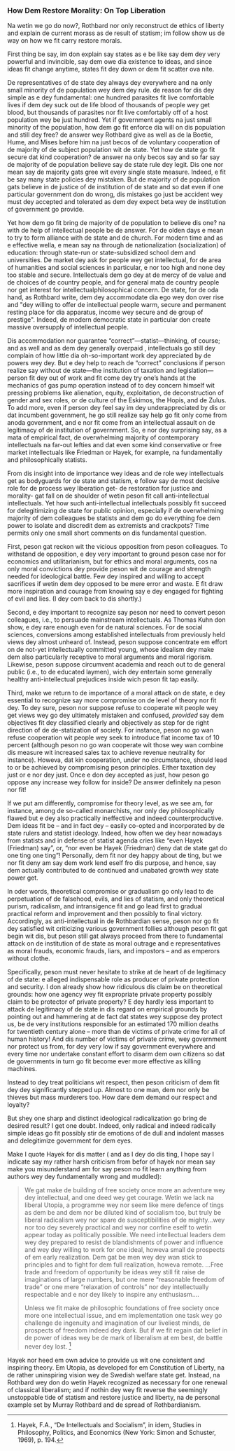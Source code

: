 ### How Dem Restore Morality: On Top Liberation

Na wetin we go do now?, Rothbard nor only reconstruct de ethics of liberty and explain de current morass as de result of statism; im follow show us de way on how we fit carry restore morals. 

First thing be say, im don explain say states as e be like say dem dey very powerful and invincible, say dem owe dia existence to ideas, and since ideas fit change anytime, states fit dey down or dem fit scatter ova nite. 

De representatives of de state dey always dey everywhere and na only small minority of de population wey dem dey rule. de reason for dis dey simple as e dey fundamental: one hundred parasites fit live comfortable lives if dem dey suck out de life blood of thousands of people wey get blood, but thousands of parasites nor fit live comfortably off of a host population wey be just hundred. Yet if government agents na just small minority of the population, how dem go fit enforce dia will on dis population and still dey free? de answer wey Rothbard give as well as de  la Boetie, Hume, and Mises before him na just becos of de voluntary cooperation of de majority of de subject population wit de state. Yet how de state go fit secure dat kind cooperation? de answer na only becos say and so far say de majority of de population believe say de state rule dey legit. Dis one nor mean say de majority gats gree wit every single state measure. Indeed, e fit be say many state policies dey mistaken. But de majority of de population gats believe in de justice of de institution of de state and so dat even if one particular government don do wrong, dis mistakes go just be accident wey must dey accepted and tolerated as dem dey expect beta wey de institution of government go provide. 

Yet how dem go fit bring de majority of de population to believe dis one? na with de help of intellectual people be de answer. For de olden days e mean to try to form alliance with de state and de church. For modern time and as e effective wella, e mean say na through de nationalization (socialization) of education: through state-run or state-subsidized school dem and universities. De market dey ask for people wey get intellectual, for de area of humanities  and social sciences in particular, e nor too high and none dey too stable and secure. Intellectuals dem go dey at de mercy of de value and de choices of de country people, and for general mata de country people nor get interest for intellectualphilosophical concern. De state, for de oda hand, as  Rothbard write, dem dey accommodate dia ego wey don over rise and "dey willing to offer de intellectual people warm, secure and permanent resting place for dia apparatus, income wey secure and de group of prestige". Indeed, de modern democratic state in particular don create massive oversupply of intellectual people.

Dis accommodation  nor guarantee “correct”—statist—thinking, of course; and as well and as dem dey generally overpaid , intellectuals go still dey complain of how little dia oh-so-important work dey appreciated by de powers wey dey. But e dey help to reach de “correct” conclusions if person realize say without de state—the institution of taxation and legislation—person fit dey out of work and fit  come dey try one’s hands at the mechanics of gas pump operation instead of to dey concern himself wit pressing problems like alienation, equity, exploitation, de deconstruction of gender and sex roles, or de culture of the Eskimos, the Hopis, and de Zulus. To add more, even if person dey feel say im dey underappreciated by dis or dat incumbent government, he go still realize say help go fit only come from anoda government, and e nor fit come from an intellectual assault on de legitimacy of de institution of government. So, e nor dey surprising say, as a mata of empirical fact, de overwhelming majority of contemporary intellectuals na far-out lefties and dat even some kind conservative or free market intellectuals like Friedman or Hayek, for example, na fundamentally and philosophically statists.

From dis insight into de importance wey ideas and de role wey intellectuals get as bodyguards for de state and statism, e follow say de most decisive role for de process wey liberation get- de restoration for justice and morality- gat fall on de shoulder of wetin peson fit call anti-intellectual intellectuals. Yet how such anti-intellectual intellectuals possibly fit succeed for delegitimizing de state for public opinion, especially if de overwhelming majority of dem colleagues be statists and dem go do everything foe dem power to isolate and discredit dem as extremists and crackpots? Time permits only one small short comments on dis fundamental question.

First, peson gat reckon wit the vicious opposition from peson colleagues. To withstand de opposition, e dey very important to ground peson case nor for economics and utilitarianism, but for ethics and moral arguments, cos na only moral convictions dey provide peson wit de courage and strength needed for ideological battle. Few dey inspired and willing to accept sacrifices if wetin dem dey opposed to be mere error and waste. E fit draw more inspiration and courage from knowing say e dey engaged for fighting of evil and lies. (I dey com back to dis shortly.)

Second, e dey important to recognize say peson nor need to convert peson colleagues, i.e., to persuade mainstream intellectuals. As Thomas Kuhn don show, e dey rare enough even for de natural sciences. For de social sciences, conversions among established intellectuals from previously held views dey almost unheard of. Instead, peson suppose concentrate em effort on de not-yet intellectually committed young, whose idealism dey make dem also particularly receptive to moral arguments and moral rigorism. Likewise, peson suppose circumvent academia and reach out to de general public (i.e., to de educated laymen), wich dey entertain some generally healthy anti-intellectual prejudices inside wich peson fit tap easily. 

Third, make we return to de importance of a moral attack on de state, e dey essential to recognize say more compromise on de level of theory nor fit dey. To dey sure, peson nor suppose refuse to cooperate wit people wey get views wey go dey ultimately mistaken and confused, *provided* say dem objectives fit dey classified clearly and objectively as step for de right direction of de de-statization of society. For instance, peson no go wan refuse cooperation wit people wey seek to introduce flat income tax of 10 percent (although peson no go wan cooperate wit those wey wan combine dis measure wit increased sales tax to achieve revenue neutrality for instance). Howeva, dat kin cooperation, under no circumstance, should lead to or be achieved by compromising peson principles. Either taxation dey just or e nor dey just. Once e don dey accepted as just, how peson go oppose any increase wey follow for inside? De answer definitely na peson nor fit!

If we put am differently, compromise for theory level, as we see am, for instance, among de so-called monarchists, nor only dey philosophically flawed but e dey also practically ineffective and indeed counterproductive. Dem ideas fit be – and in fact dey – easily co-opted and incorporated by de state rulers and statist ideology. Indeed, how often we dey hear nowadays from statists and in defense of statist agenda cries like “even Hayek (Friedman) say”, or, “nor even be Hayek (Friedman) deny dat de state gat do one ting one ting”! Personally, dem fit nor dey happy about de ting, but we nor fit deny am say dem work lend eself fro dis purpose, and hence, say dem actually contributed to de continued and unabated growth wey state power get.

In oder words, theoretical compromise or gradualism go only lead to de perpetuation of de falsehood, evils, and lies of statism, and only theoretical purism, radicalism, and intransigence fit and go lead first to gradual practical reform and improvement and then possibly to final victory. Accordingly, as anti-intellectual in de Rothbardian sense, peson nor go fit dey satisfied wit criticizing various government follies although peson fit gat begin wit dis, but peson still gat always proceed from there to fundamental attack on de institution of de state as moral outrage and e representatives as moral frauds, economic frauds, liars, and impostors – and as emperors without clothe.  

Specifically, peson must never hesitate to strike at de heart of de legitimacy of de state: e alleged indispensable role as producer of private protection and security. I don already show how ridiculous dis claim be on theoretical grounds: how one agency wey fit expropriate private property possibly claim to be protector of private property? E dey hardly less important to attack  de legitimacy of de state in dis regard on empirical grounds by pointing out and hammering at de fact dat states wey suppose dey protect us, be de very institutions responsible for an estimated 170 million deaths for twentieth century alone – more than de victims of private crime for all of human history! And dis number of victims of private crime, wey government nor protect us from, for dey very low if say government everywhere and every time nor undertake constant effort to disarm dem own citizens so dat  de governments in turn go fit become ever more effective as killing machines.

Instead to dey treat politicians wit respect, then peson criticism of dem fit dey dey significantly stepped up. Almost to one man, dem nor only be thieves but mass murderers too. How dare dem demand our respect and loyalty?

But shey one sharp and distinct ideological radicalization go bring de desired result? I get one doubt. Indeed, only radical and indeed radically simple ideas go fit possibly stir de emotions of de dull and indolent masses and delegitimize government for dem eyes.

Make I quote Hayek for dis matter ( and as I dey do dis ting, I hope say I indicate say my rather harsh criticism from befor of hayek nor mean say make you misunderstand am for say peson no fit learn anything from authors wey dey fundamentally wrong and muddled):

> We gat make de building of free society once more an adventure wey dey intellectual, and one deed wey get courage. Wetin we lack na liberal Utopia, a programme wey nor seem like mere defence of tings as dem be and dem nor be diluted kind of socialism too, but truly be liberal radicalism wey nor spare de susceptibilities of de mighty…wey nor too dey severely practical and wey nor confine eself to wetin appear today as politically possible. We need intellectual leaders dem wey dey prepared to resist de blandishments of power and influence and wey dey willing to work for one ideal, howeva small de prospects of em early realization. Dem gat be men wey dey wan stick to principles and to fight for dem full realization, howeva remote. …Free trade and freedom of opportunity be ideas wey still fit raise de imaginations of large numbers, but one mere “reasonable freedom of trade” or one mere “relaxation of controls” nor dey intellectually respectable and e nor dey likely to inspire any enthusiasm….
>
> Unless we fit make de philosophic foundations of free society once more one intellectual issue, and em implementation one task wey go challenge de ingenuity and imagination of our liveliest minds, de prospects of freedom indeed dey dark. But if we fit regain dat belief in de power of ideas wey be de mark of liberalism at em best, de battle never dey lost. [^2] 

[^2]: Hayek, F.A., “De Intellectuals and Socialism”, in idem, Studies in Philosophy, Politics, and Economics (New York: Simon and Schuster, 1969), p. 194.

Hayek nor heed em own advice to provide us wit one consistent and inspiring theory. Em Utopia, as developed for em Constitution of Liberty, na de rather uninspiring vision wey de Swedish welfare state get. Instead, na Rothbard wey don do wetin Hayek recognized as necessary for one renewal of classical liberalism; and if nothin dey wey fit reverse the seemingly unstoppable tide of statism and restore justice and liberty, na de personal example set by Murray Rothbard and de spread of Rothbardianism.
